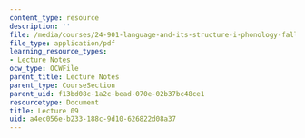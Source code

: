 ```yaml
---
content_type: resource
description: ''
file: /media/courses/24-901-language-and-its-structure-i-phonology-fall-2010/a4ec056eb233188c9d10626822d08a37_MIT24_901F10_lec09.pdf
file_type: application/pdf
learning_resource_types:
- Lecture Notes
ocw_type: OCWFile
parent_title: Lecture Notes
parent_type: CourseSection
parent_uid: f13bd08c-1a2c-bead-070e-02b37bc48ce1
resourcetype: Document
title: Lecture 09
uid: a4ec056e-b233-188c-9d10-626822d08a37
---
```

